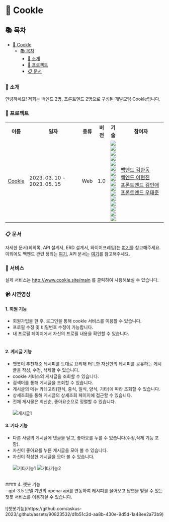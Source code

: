 # :cookie: Cookle

## :books: 목차

- [:cookie: Cookle](#cookie-Cookle)
  - [:books: 목차](#books-목차)
    - [:tada: 소개](#tada-소개)
    - [:rocket: 프로젝트](#rocket-프로젝트)
    - [:clipboard: 문서](#clipboard-문서)

### :tada: 소개

안녕하세요! 저희는 백엔드 2명, 프론트엔드 2명으로 구성된 개발모임 Cookle입니다.

### :rocket: 프로젝트

<table>
    <tr>
        <th> 이름 </th>
        <th> 일자 </th>
        <th> 종류 </th>
        <th> 버전 </th>
        <th> 기술 </th>
        <th> 참여자 </th>
    </tr>
    <tr>
        <td> <a href=""> Cookle </a> </td>
        <td width="170px"> 2023. 03. 10 - </br>2023. 05. 15 </td>
        <td> Web </td>
        <td> 1.0 </td>
        <td>
        <img src="https://img.shields.io/badge/Java-444444?style=for-the-badge&logo=Java&logoColor=yellow">
        <img src="https://img.shields.io/badge/Spring Boot-444444?style=for-the-badge&logo=Spring Boot&logoColor=#6DB33F">
        <img src="https://img.shields.io/badge/Spring Data Jpa-444444?style=for-the-badge&logo=Spring&logoColor=#6DB33F">
        <img src="https://img.shields.io/badge/Spring Security-444444?style=for-the-badge&logo=Spring Security&logoColor=#6DB33F">
        <img src="https://img.shields.io/badge/querydsl-444444?style=for-the-badge&logo=querydsl&logoColor=#6DB33F">
        <img src="https://img.shields.io/badge/MySQL-444444?style=for-the-badge&logo=MySQL&logoColor=##4479A1">
        <img src="https://img.shields.io/badge/Amazon S3-444444?style=for-the-badge&logo=Amazon S3&logoColor=#569A31">
        <img src="https://img.shields.io/badge/Amazon EC2-444444?style=for-the-badge&logo=Amazon EC2&logoColor=#FF9900">
        <img src="https://img.shields.io/badge/Amazon CodeDeploy-444444?style=for-the-badge&logo=Amazon CodeDeploy&logoColor=##2088FF">
        <img src="https://img.shields.io/badge/GitHub Actions-444444?style=for-the-badge&logo=GitHub Actions&logoColor=##2088FF">
        <img src="https://img.shields.io/badge/Redis-444444?style=for-the-badge&logo=redis&logoColor=##2088FF">
        <img src="https://img.shields.io/badge/openai-444444?style=for-the-badge&logo=openai&logoColor=#412991">
        <br />
        <img src="https://img.shields.io/badge/react-%2320232a.svg?style=for-the-badge&logo=react&logoColor=%2361DAFB">
        <img src="https://img.shields.io/badge/-React%20Query-FF4154?style=for-the-badge&logo=react%20query&logoColor=white">
        <img src="https://img.shields.io/badge/vite-%23646CFF.svg?style=for-the-badge&logo=vite&logoColor=white">
        <img src="https://img.shields.io/badge/ESLint-4B3263?style=for-the-badge&logo=eslint&logoColor=white">
        </td>
        <td width="150px">
            <a href="https://github.com/1Bronze"> 백엔드 김한동 </a> </br>
            <a href="https://github.com/hgene0929"> 백엔드 이현진 </a> </br>
            <a href="https://github.com/dlsdo1101"> 프론트엔드 김인애 </a> </br>
            <a href="https://github.com/t-junne"> 프론트엔드 우태준 </a> </br>
        </td>
    </tr>     
</table>

### :clipboard: 문서

자세한 문서(회의록, API 설계서, ERD 설계서, 와이어프레임)는 [여기](https://hgene.notion.site/cookle-dc4b81479b0e4012a58c8ae8158e878c)를 참고해주세요.<br>
이외에도 백엔드 관련 정리는 [여기](https://github.com/askus-2023/cookle_backend#readme), API 문서는 [여기](http://13.124.76.165:8080/swagger-ui/index.html#/)를 참고해주세요.

### 🙂 서비스

실제 서비스는 http://www.cookle.site/main 를 클릭하여 사용해보실 수 있습니다.

### 📹 시연영상

#### 1. 회원 기능<br>
- 회원가입을 한 후, 로그인을 통해 cookle 서비스를 이용할 수 있습니다.
- 프로필 수정 및 비밀번호 수정이 가능합니다.
- 내 프로필 페이지에서 자신의 프로필 내용을 확인할 수 있습니다.<br><br>

#### 2. 게시글 기능<br>
- 챗봇이 추천해준 레시피를 토대로 요리해 터득한 자신만의 레시피를 공유하는 게시글을 작성, 수정, 삭제할 수 있습니다.
- cookle 서비스의 게시글을 조회할 수 있습니다.
- 검색어를 통해 게시글을 조회할 수 있습니다.
- 게시글의 메뉴 카테고리(한식, 중식, 일식, 양식, 기타)에 따라 조회할 수 있습니다.
- 상세조회를 통해 게시글의 상세조회 페이지에 접근할 수 있습니다.
- 전체 게시물은 최신순, 좋아요순으로 정렬할 수 있습니다.<br><br>
![게시글1](https://github.com/askus-2023/.github/assets/90823532/8e35fb73-06c8-4d39-b862-5428404bedd2)


#### 3. 기타 기능<br>
- 다른 사람의 게시글에 댓글을 달고, 좋아요를 누를 수 있습니다(수정,삭제 기능 포함).
- 자신이 좋아요를 누른 게시글을 모아 볼 수 있습니다.
- 자신이 작성한 게시글을 모아 볼 수 있습니다.<br><br>
![기타기능1](https://github.com/askus-2023/.github/assets/90823532/2cb4ef3f-7f58-4337-bfe0-dcf534ff4f12)
![기타기능2](https://github.com/askus-2023/.github/assets/90823532/a88092bc-ff59-493d-9d20-2e1150d77b5e)

<br>
#### 4. 챗봇 기능<br>
- gpt-3.5 모델 기반의 openai api를 연동하여 레시피를 물어보고 답변을 받을 수 있는 챗봇 서비스를 이용하실 수 있습니다.<br><br>
![챗봇기능](https://github.com/askus-2023/.github/assets/90823532/d1b51c2d-aa8b-430e-9d5d-1a48ee2a73b9)
